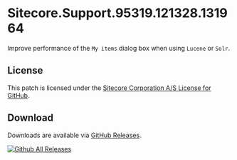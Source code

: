 # Sitecore.Support.95319.121328.131964
Improve performance of the `My items` dialog box when using `Lucene` or `Solr`.

## License  
This patch is licensed under the [Sitecore Corporation A/S License for GitHub](https://github.com/sitecoresupport/Sitecore.Support.95319/blob/master/LICENSE).  

## Download  
Downloads are available via [GitHub Releases](https://github.com/sitecoresupport/Sitecore.Support.95319/releases).  

[![Github All Releases](https://img.shields.io/github/downloads/SitecoreSupport/Sitecore.Support.95319/total.svg)](https://github.com/SitecoreSupport/Sitecore.Support.95319/releases)
